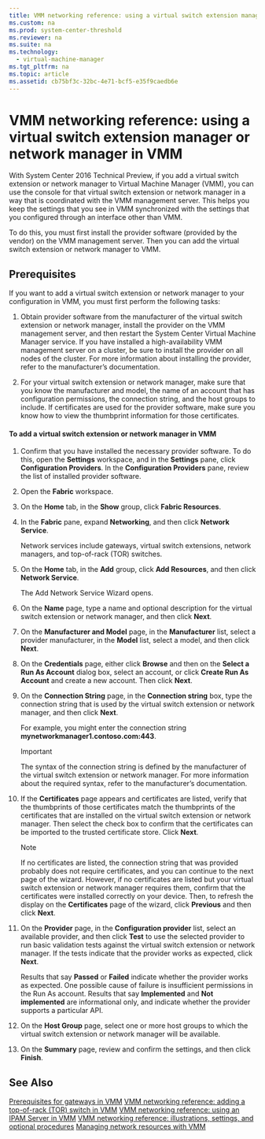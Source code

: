 ```yaml
---
title: VMM networking reference: using a virtual switch extension manager or network manager in VMM
ms.custom: na
ms.prod: system-center-threshold
ms.reviewer: na
ms.suite: na
ms.technology: 
  - virtual-machine-manager
ms.tgt_pltfrm: na
ms.topic: article
ms.assetid: cb75bf3c-32bc-4e71-bcf5-e35f9caedb6e
---
```

# VMM networking reference: using a virtual switch extension manager or network manager in VMM
With System Center 2016 Technical Preview, if you add a virtual switch extension or network manager to Virtual Machine Manager (VMM), you can use the console for that virtual switch extension or network manager in a way that is coordinated with the VMM management server. This helps you keep the settings that you see in VMM synchronized with the settings that you configured through an interface other than VMM.

To do this, you must first install the provider software (provided by the vendor) on the VMM management server. Then you can add the virtual switch extension or network manager to VMM.

## Prerequisites
If you want to add a virtual switch extension or network manager to your configuration in VMM, you must first perform the following tasks:

1.  Obtain provider software from the manufacturer of the virtual switch extension or network manager, install the provider on the VMM management server, and then restart the System Center Virtual Machine Manager service. If you have installed a high-availability VMM management server on a cluster, be sure to install the provider on all nodes of the cluster. For more information about installing the provider, refer to the manufacturer’s documentation.

2.  For your virtual switch extension or network manager, make sure that you know the manufacturer and model, the name of an account that has configuration permissions, the connection string, and the host groups to include. If certificates are used for the provider software, make sure you know how to view the thumbprint information for those certificates.

#### To add a virtual switch extension or network manager in VMM

1.  Confirm that you have installed the necessary provider software. To do this, open the **Settings** workspace, and in the **Settings** pane, click **Configuration Providers**. In the **Configuration Providers** pane, review the list of installed provider software.

2.  Open the **Fabric** workspace.

3.  On the **Home** tab, in the **Show** group, click **Fabric Resources**.

4.  In the **Fabric** pane, expand **Networking**, and then click **Network Service**.

    Network services include gateways, virtual switch extensions, network managers, and top-of-rack (TOR) switches.

5.  On the **Home** tab, in the **Add** group, click **Add Resources**, and then click **Network Service**.

    The Add Network Service Wizard opens.

6.  On the **Name** page, type a name and optional description for the virtual switch extension or network manager, and then click **Next**.

7.  On the **Manufacturer and Model** page, in the **Manufacturer** list, select a provider manufacturer, in the **Model** list, select a model, and then click **Next**.

8.  On the **Credentials** page, either click **Browse** and then on the **Select a Run As Account** dialog box, select an account, or click **Create Run As Account** and create a new account. Then click **Next**.

9. On the **Connection String** page, in the **Connection string** box, type the connection string that is used by the virtual switch extension or network manager, and then click **Next**.

    For example, you might enter the connection string **mynetworkmanager1.contoso.com:443**.

    > [!IMPORTANT]
    > The syntax of the connection string is defined by the manufacturer of the virtual switch extension or network manager. For more information about the required syntax, refer to the manufacturer’s documentation.

10. If the **Certificates** page appears and certificates are listed, verify that the thumbprints of those certificates match the thumbprints of the certificates that are installed on the virtual switch extension or network manager. Then select the check box to confirm that the certificates can be imported to the trusted certificate store. Click **Next**.

    > [!NOTE]
    > If no certificates are listed, the connection string that was provided probably does not require certificates, and you can continue to the next page of the wizard. However, if no certificates are listed but your virtual switch extension or network manager requires them, confirm that the certificates were installed correctly on your device. Then, to refresh the display on the **Certificates** page of the wizard, click **Previous** and then click **Next**.

11. On the **Provider** page, in the **Configuration provider** list, select an available provider, and then click **Test** to use the selected provider to run basic validation tests against the virtual switch extension or network manager. If the tests indicate that the provider works as expected, click **Next**.

    Results that say **Passed** or **Failed** indicate whether the provider works as expected. One possible cause of failure is insufficient permissions in the Run As account. Results that say **Implemented** and **Not implemented** are informational only, and indicate whether the provider supports a particular API.

12. On the **Host Group** page, select one or more host groups to which the virtual switch extension or network manager will be available.

13. On the **Summary** page, review and confirm the settings, and then click **Finish**.

## See Also
[Prerequisites for gateways in VMM](Prerequisites-for-gateways-in-VMM.md)
[VMM networking reference: adding a top-of-rack &#40;TOR&#41; switch in VMM](VMM-networking-reference--adding-a-top-of-rack--TOR--switch-in-VMM.md)
[VMM networking reference: using an IPAM Server in VMM](VMM-networking-reference--using-an-IPAM-Server-in-VMM.md)
[VMM networking reference: illustrations, settings, and optional procedures](VMM-networking-reference--illustrations,-settings,-and-optional-procedures.md)
[Managing network resources with VMM](Managing-network-resources-with-VMM.md)


